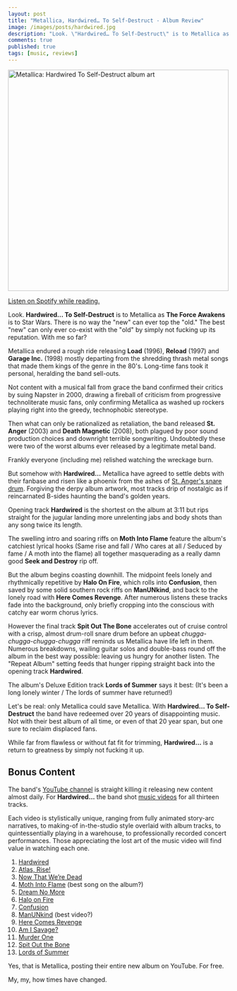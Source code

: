 ```yaml
---
layout: post
title: "Metallica, Hardwired… To Self-Destruct - Album Review"
image: /images/posts/hardwired.jpg
description: "Look. \"Hardwired… To Self-Destruct\" is to Metallica as \"The Force Awakens\" is to Star Wars. \"New\" can never top \"old.\" The best \"new\" can only ever co-exist with the \"old\" by simply not fucking up its reputation. With me so far?"
comments: true
published: true
tags: [music, reviews]
---
```

<div class="image">
     <img src="/images/posts/hardwired.jpg" width="500" title="Metallica: Hardwired To Self-Destruct album art" alt="Metallica: Hardwired To Self-Destruct album art" style="max-width:100%;border:0;">
</div>

[Listen on Spotify while reading.](spotify:album:1TKCBDHIWLiqjWTxomqniD)

Look. **Hardwired… To Self-Destruct** is to Metallica as **The Force Awakens** is to Star Wars. There is no way the "new" can ever top the "old." The best "new" can only ever co-exist with the "old" by simply not fucking up its reputation. With me so far?

Metallica endured a rough ride releasing **Load** (1996), **Reload** (1997) and **Garage Inc.** (1998) mostly departing from the shredding thrash metal songs that made them kings of the genre in the 80's. Long-time fans took it personal, heralding the band sell-outs.

Not content with a musical fall from grace the band confirmed their critics by suing Napster in 2000, drawing a fireball of criticism from progressive technoliterate music fans, only confirming Metallica as washed up rockers playing right into the greedy, technophobic stereotype.

Then what can only be rationalized as retaliation, the band released **St. Anger** (2003) and **Death Magnetic** (2008), both plagued by poor sound production choices and downright terrible songwriting. Undoubtedly these were two of the worst albums ever released by a legitimate metal band.

Frankly everyone (including me) relished watching the wreckage burn.

But somehow with **Hardwired…** Metallica have agreed to settle debts with their fanbase and risen like a phoenix from the ashes of [St. Anger's snare drum](https://www.youtube.com/watch?v=Sq3eLdixvCc). Forgiving the derpy album artwork, most tracks drip of nostalgic as if reincarnated B-sides haunting the band's golden years.

Opening track **Hardwired** is the shortest on the album at 3:11 but rips straight for the jugular landing more unrelenting jabs and body shots than any song twice its length.

The swelling intro and soaring riffs on **Moth Into Flame** feature the album's catchiest lyrical hooks (Same rise and fall / Who cares at all / Seduced by fame / A moth into the flame) all together masquerading as a really damn good **Seek and Destroy** rip off.

But the album begins coasting downhill. The midpoint feels lonely and rhythmically repetitive by **Halo On Fire**, which rolls into **Confusion**, then saved by some solid southern rock riffs on **ManUNkind**, and back to the lonely road with **Here Comes Revenge**. After numerous listens these tracks fade into the background, only briefly cropping into the conscious with catchy ear worm chorus lyrics.

However the final track **Spit Out The Bone** accelerates out of cruise control with a crisp, almost drum-roll snare drum before an upbeat *chugga-chugga-chugga-chugga* riff reminds us Metallica have life left in them. Numerous breakdowns, wailing guitar solos and double-bass round off the album in the best way possible: leaving us hungry for another listen. The "Repeat Album" setting feeds that hunger ripping straight back into the opening track **Hardwired**.

The album's Deluxe Edition track **Lords of Summer** says it best: (It's been a long lonely winter / The lords of summer have returned!)

Let's be real: only Metallica could save Metallica. With **Hardwired… To Self-Destruct** the band have redeemed over 20 years of disappointing music. Not with their best album of all time, or even of that 20 year span, but one sure to reclaim displaced fans.

While far from flawless or without fat fit for trimming, **Hardwired…** is a return to greatness by simply not fucking it up.

## Bonus Content

The band's [YouTube channel](https://www.youtube.com/Metallica) is straight killing it releasing new content almost daily. For **Hardwired…** the band shot [music videos](https://www.youtube.com/watch?v=uhBHL3v4d3I&index=1&list=PLJvQXRgtxlumAHceNRk3cx3P7MZVUCdBl) for all thirteen tracks.

Each video is stylistically unique, ranging from fully animated story-arc narratives, to making-of in-the-studio style overlaid with album tracks, to quintessentially playing in a warehouse, to professionally recorded concert performances. Those appreciating the lost art of the music video will find value in watching each one.

1. [Hardwired](https://www.youtube.com/watch?v=uhBHL3v4d3I&index=1&list=PLJvQXRgtxlumAHceNRk3cx3P7MZVUCdBl)
2. [Atlas, Rise!](https://www.youtube.com/watch?v=JFAcOnhcpGA&index=2&list=PLJvQXRgtxlumAHceNRk3cx3P7MZVUCdBl)
3. [Now That We’re Dead](https://www.youtube.com/watch?v=QlF4rhAbwyc&index=3&list=PLJvQXRgtxlumAHceNRk3cx3P7MZVUCdBl)
4. [Moth Into Flame](https://www.youtube.com/watch?v=4tdKl-gTpZg&list=PLJvQXRgtxlumAHceNRk3cx3P7MZVUCdBl&index=4) (best song on the album?)
5. [Dream No More](https://www.youtube.com/watch?v=yqIQvE5R1tU&index=5&list=PLJvQXRgtxlumAHceNRk3cx3P7MZVUCdBl)
6. [Halo on Fire](https://www.youtube.com/watch?v=WbxH5S9_A3M&list=PLJvQXRgtxlumAHceNRk3cx3P7MZVUCdBl&index=6)
7. [Confusion](https://www.youtube.com/watch?v=ZChXK2rdr9M&index=7&list=PLJvQXRgtxlumAHceNRk3cx3P7MZVUCdBl)
8. [ManUNkind](https://www.youtube.com/watch?v=tUVr2xnGIEo&index=8&list=PLJvQXRgtxlumAHceNRk3cx3P7MZVUCdBl) (best video?)
9. [Here Comes Revenge](https://www.youtube.com/watch?v=FpF8Wa2yQH0&list=PLJvQXRgtxlumAHceNRk3cx3P7MZVUCdBl&index=9)
10. [Am I Savage?](https://www.youtube.com/watch?v=IkVG-qXRgfo&index=10&list=PLJvQXRgtxlumAHceNRk3cx3P7MZVUCdBl)
11. [Murder One](https://www.youtube.com/watch?v=2Mkq6GFLIsk&list=PLJvQXRgtxlumAHceNRk3cx3P7MZVUCdBl&index=11)
12. [Spit Out the Bone](https://www.youtube.com/watch?v=m46Z0-HXySo&index=12&list=PLJvQXRgtxlumAHceNRk3cx3P7MZVUCdBl)
13. [Lords of Summer](https://www.youtube.com/watch?v=zaZswCtNmEg&list=PLJvQXRgtxlumAHceNRk3cx3P7MZVUCdBl&index=13)

Yes, that is Metallica, posting their entire new album on YouTube. For free.

My, my, how times have changed.